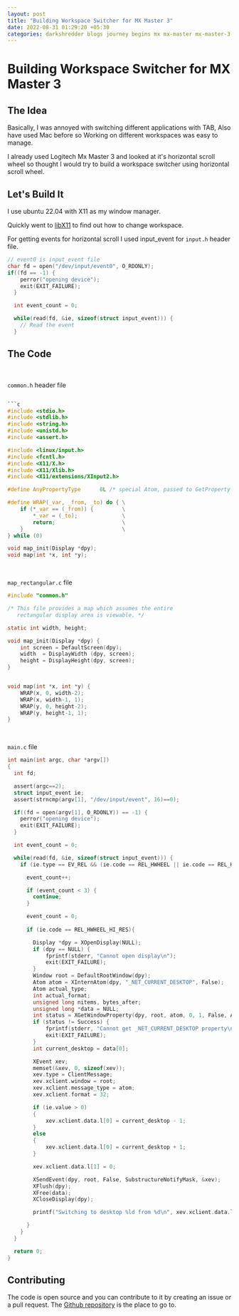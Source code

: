 ```yaml
---
layout: post
title: "Building Workspace Switcher for MX Master 3"
date: 2022-08-31 01:29:20 +05:30
categories: darkshredder blogs journey begins mx mx-master mx-master-3 workspace-switcher horizontal-scroll
---
```


# Building Workspace Switcher for MX Master 3

## The Idea

Basically, I was annoyed with switching different applications with TAB, Also have used Mac before so Working on different workspaces was easy to manage.

I already used Logitech Mx Master 3 and looked at it's horizontal scroll wheel so thought I would try to build a workspace switcher using horizontal scroll wheel.

## Let's Build It

I use ubuntu 22.04 with X11 as my window manager.

Quickly went to [libX11](https://www.x.org/releases/X11R7.6/doc/libX11/specs/libX11/libX11.html) to find out how to change workspace.

For getting events for horizontal scroll I used input_event for `input.h` header file.

```c
// event0 is input_event file
char fd = open("/dev/input/event0", O_RDONLY);
if((fd == -1) {
    perror("opening device");
    exit(EXIT_FAILURE);
  }

  int event_count = 0;

  while(read(fd, &ie, sizeof(struct input_event))) {
    // Read the event
  }

```

## The Code

<br>


`common.h` header file

```c

```c
#include <stdio.h>
#include <stdlib.h>
#include <string.h>
#include <unistd.h>
#include <assert.h>

#include <linux/input.h>
#include <fcntl.h>
#include <X11/X.h>
#include <X11/Xlib.h>
#include <X11/extensions/XInput2.h>

#define AnyPropertyType      0L	/* special Atom, passed to GetProperty */

#define WRAP(_var, _from, _to) do { \
    if (*_var == (_from)) {         \
        *_var = (_to);              \
        return;                     \
    }                               \
} while (0)

void map_init(Display *dpy);
void map(int *x, int *y);

```

<br>

`map_rectangular.c` file
    
```c
#include "common.h"

/* This file provides a map which assumes the entire
   rectangular display area is viewable. */

static int width, height;

void map_init(Display *dpy) {
    int screen = DefaultScreen(dpy);
    width  = DisplayWidth (dpy, screen);
    height = DisplayHeight(dpy, screen);
}


void map(int *x, int *y) {
    WRAP(x, 0, width-2);
    WRAP(x, width-1, 1);
    WRAP(y, 0, height-2);
    WRAP(y, height-1, 1);
}
```

<br>

`main.c` file

```c
int main(int argc, char *argv[])
{
  int fd;

  assert(argc==2);
  struct input_event ie;
  assert(strncmp(argv[1], "/dev/input/event", 16)==0);

  if((fd = open(argv[1], O_RDONLY)) == -1) {
    perror("opening device");
    exit(EXIT_FAILURE);
  }

  int event_count = 0;

  while(read(fd, &ie, sizeof(struct input_event))) {
    if (ie.type == EV_REL && (ie.code == REL_HWHEEL || ie.code == REL_HWHEEL_HI_RES)) {

      event_count++;

      if (event_count < 3) {
        continue;
      }

      event_count = 0;
        
      if (ie.code == REL_HWHEEL_HI_RES){

        Display *dpy = XOpenDisplay(NULL);
        if (dpy == NULL) {
            fprintf(stderr, "Cannot open display\n");
            exit(EXIT_FAILURE);
        }
        Window root = DefaultRootWindow(dpy);
        Atom atom = XInternAtom(dpy, "_NET_CURRENT_DESKTOP", False);
        Atom actual_type;
        int actual_format;
        unsigned long nitems, bytes_after;
        unsigned long *data = NULL;
        int status = XGetWindowProperty(dpy, root, atom, 0, 1, False, AnyPropertyType, &actual_type, &actual_format, &nitems, &bytes_after, (unsigned char **)&data);
        if (status != Success) {
            fprintf(stderr, "Cannot get _NET_CURRENT_DESKTOP property\n");
            exit(EXIT_FAILURE);
        }
        int current_desktop = data[0];

        XEvent xev;
        memset(&xev, 0, sizeof(xev));
        xev.type = ClientMessage;
        xev.xclient.window = root;
        xev.xclient.message_type = atom;
        xev.xclient.format = 32;

        if (ie.value > 0)
        {
            xev.xclient.data.l[0] = current_desktop - 1;
        }
        else
        {
            xev.xclient.data.l[0] = current_desktop + 1;
        }

        xev.xclient.data.l[1] = 0;

        XSendEvent(dpy, root, False, SubstructureNotifyMask, &xev);
        XFlush(dpy);
        XFree(data);
        XCloseDisplay(dpy);

        printf("Switching to desktop %ld from %d\n", xev.xclient.data.l[0], current_desktop);

      }
    }
  }

  return 0;
}
```


## Contributing

The code is open source and you can contribute to it by creating an issue or a pull request. The [Github repository](https://github.com/darkshredder/mx-master-workspace-switcher) is the place to go to.

